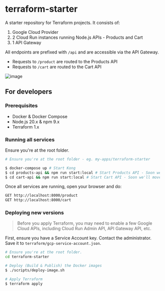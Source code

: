 # terraform-starter

A starter repository for Terraform projects. It consists of:

1. Google Cloud Provider
2. 2 Cloud Run instances running Node.js APIs - Products and Cart
3. 1 API Gateway

All endpoints are prefixed with `/api` and are accessible via the API Gateway.

- Requests to `/product` are routed to the Products API
- Requests to `/cart` are routed to the Cart API

![image](https://github.com/StanleySathler/terraform-starter/assets/11931916/0def9ccf-8313-44ad-b7f2-a49ea360702f)

## For developers

### Prerequisites

- Docker & Docker Compose
- Node.js 20.x & npm 9.x
- Terraform 1.x

### Running all services

Ensure you're at the root folder.

```bash
# Ensure you're at the root folder - eg. my-apps/terraform-starter

$ docker-compose up # Start Kong
$ cd products-api && npm run start:local # Start Products API - Soon we'll move this to Docker Compose too
$ cd cart-api && npm run start:local # Start Cart API - Soon we'll move this to Docker Compose too
```

Once all services are running, open your browser and do:

```bash
GET http://localhost:8000/product
GET http://localhost:8000/cart
```

### Deploying new versions

> Before you apply Terraform, you may need to enable a few Google Cloud APIs, including Cloud Run Admin API, API Gateway API, etc.

First, ensure you have a Service Account key. Contact the administrator. Save it to `terraform/gcp-service-account.json`.

```bash
# Ensure you're at the root folder.
cd terraform-starter

# Deploy (Build & Publish) the Docker images
$ ./scripts/deploy-image.sh

# Apply Terraform
$ terraform apply
```